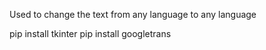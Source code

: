 Used to change the text from any language to any language


pip install tkinter
pip install googletrans

